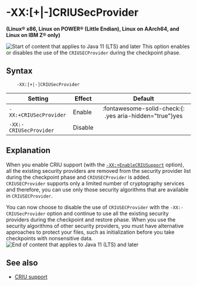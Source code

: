 <!--
* Copyright (c) 2017, 2025 IBM Corp. and others
*
* This program and the accompanying materials are made
* available under the terms of the Eclipse Public License 2.0
* which accompanies this distribution and is available at
* https://www.eclipse.org/legal/epl-2.0/ or the Apache
* License, Version 2.0 which accompanies this distribution and
* is available at https://www.apache.org/licenses/LICENSE-2.0.
*
* This Source Code may also be made available under the
* following Secondary Licenses when the conditions for such
* availability set forth in the Eclipse Public License, v. 2.0
* are satisfied: GNU General Public License, version 2 with
* the GNU Classpath Exception [1] and GNU General Public
* License, version 2 with the OpenJDK Assembly Exception [2].
*
* [1] https://www.gnu.org/software/classpath/license.html
* [2] https://openjdk.org/legal/assembly-exception.html
*
* SPDX-License-Identifier: EPL-2.0 OR Apache-2.0 OR GPL-2.0-only WITH Classpath-exception-2.0 OR GPL-2.0-only WITH OpenJDK-assembly-exception-1.0
-->

# -XX:[+|-]CRIUSecProvider

**(Linux&reg; x86, Linux on POWER&reg; (Little Endian), Linux on AArch64, and Linux on IBM Z&reg; only)**

![Start of content that applies to Java 11 (LTS) and later](cr/java11plus.png) This option enables or disables the use of the `CRIUSECProvider` during the checkpoint phase.

## Syntax

        -XX:[+|-]CRIUSecProvider

| Setting               | Effect  | Default                                                                            |
|-----------------------|---------|:----------------------------------------------------------------------------------:|
| `-XX:+CRIUSecProvider` |  Enable   |   :fontawesome-solid-check:{: .yes aria-hidden="true"}<span class="sr-only">yes</span>                                 |
| `-XX:-CRIUSecProvider` |  Disable  |     |                                                 |


## Explanation

When you enable CRIU support (with the [`-XX:+EnableCRIUSupport`](xxenablecriusupport.md) option), all the existing security providers are removed from the security provider list during the checkpoint phase and `CRIUSECProvider` is added. `CRIUSECProvider` supports only a limited number of cryptography services and therefore, you can use only those security algorithms that are available in `CRIUSECProvider`.

You can now choose to disable the use of `CRIUSECProvider` with the `-XX:-CRIUSecProvider` option and continue to use all the existing security providers during the checkpoint and restore phase. When you use the security algorithms of other security providers, you must have alternative approaches to protect your files, such as initialization before you take checkpoints with nonsensitive data. ![End of content that applies to Java 11 (LTS) and later](cr/java_close.png)

## See also

- [CRIU support](criusupport.md)

<!-- ==== END OF TOPIC ==== xxcriusecprovider.md ==== -->
